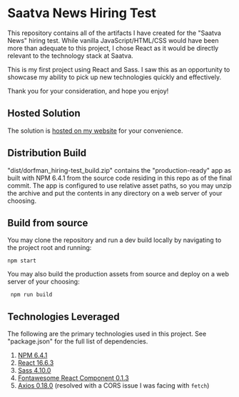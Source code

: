 # Saatva News Hiring Test
This repository contains all of the artifacts I have created for the "Saatva News" hiring test. While vanilla JavaScript/HTML/CSS would have been more than adequate to this project, I chose React as it would be directly relevant to the technology stack at Saatva.

This is my first project using React and Sass. I saw this as an opportunity to showcase my ability to pick up new technologies quickly and effectively.

Thank you for your consideration, and hope you enjoy!

## Hosted Solution
The solution is <a href="http://saatva.thisiteration.com" target="_blank">hosted on my website</a> for your convenience.

## Distribution Build 
"dist/dorfman_hiring-test_build.zip" contains the "production-ready" app as built with NPM 6.4.1 from the source code residing in this repo as of the final commit. The app is configured to use relative asset paths, so you may unzip the archive and put the contents in any directory on a web server of your choosing.

## Build from source
You may clone the repository and run a dev build locally by navigating to the project root and running: 

```npm start```

You may also build the production assets from source and deploy on a web server of your choosing:

``` npm run build```

## Technologies Leveraged
The following are the primary technologies used in this project. See "package.json" for the full list of dependencies.
1. <a href="https://www.npmjs.com/" target="_blank">NPM 6.4.1</a>
2. <a href="https://reactjs.org/" target="_blank">React 16.6.3</a>
3. <a href="https://www.npmjs.com/package/node-sass" target="_blank">Sass 4.10.0</a>
4. <a href="https://fontawesome.com/how-to-use/on-the-web/using-with/react" target="_blank">Fontawesome React Component 0.1.3</a>
5. <a href="https://www.npmjs.com/package/axios" target="_blank">Axios 0.18.0</a> (resolved with a CORS issue I was facing with ```fetch```)
